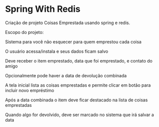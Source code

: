 # Spring With Redis
Criação de projeto Coisas Emprestada usando spring e redis.

Escopo do projeto:

Sistema para você não esquecer para quem emprestou cada coisa

O usuário acessa/instala e seus dados ficam salvo

Deve receber o item emprestado, data que foi emprestado, e contato do amigo

Opcionalmente pode haver a data de devolução combinada

A tela inicial lista as coisas emprestadas e permite clicar em botão para incluir novo empréstimo

Após a data combinada o item deve ficar destacado na lista de coisas emprestadas

Quando algo for devolvido, deve ser marcado no sistema que irá salvar a data
